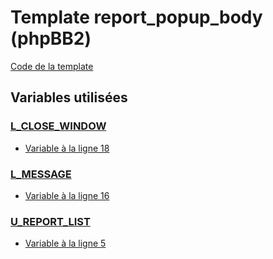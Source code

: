 # Template report_popup_body (phpBB2)

[Code de la template](../../subsilver/report_popup_body.tpl)

## Variables utilisées

### [L_CLOSE_WINDOW](../L_CLOSE_WINDOW.md)
* [Variable &agrave; la ligne 18](../../subsilver/report_popup_body.tpl#L18)

### [L_MESSAGE](../L_MESSAGE.md)
* [Variable &agrave; la ligne 16](../../subsilver/report_popup_body.tpl#L16)

### [U_REPORT_LIST](../U_REPORT_LIST.md)
* [Variable &agrave; la ligne 5](../../subsilver/report_popup_body.tpl#L5)
